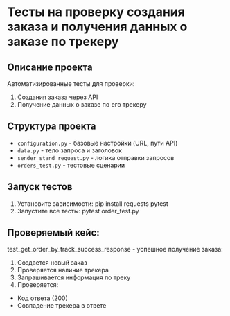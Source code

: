 # Тесты на проверку создания заказа и получения данных о заказе по трекеру
## Описание проекта
Автоматизированные тесты для проверки:
1. Создания заказа через API
2. Получение данных о заказе по его трекеру

## Структура проекта
* `configuration.py` - базовые настройки (URL, пути API)
* `data.py` - тело запроса и заголовок
* `sender_stand_request.py` - логика отправки запросов
* `orders_test.py` - тестовые сценарии

## Запуск тестов
1. Установите зависимости:
pip install requests pytest
2. Запустите все тесты:
pytest order_test.py

## Проверяемый кейс:
 test_get_order_by_track_success_response - успешное получение заказа:
1. Создается новый заказ
2. Проверяется наличие трекера
3. Запрашивается информация по треку
4. Проверяется:
* Код ответа (200)
* Совпадение трекера в ответе